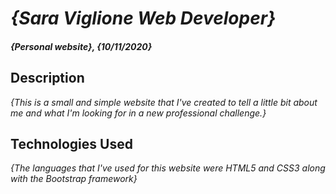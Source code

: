 # _{Sara Viglione Web Developer}_

#### _{Personal website}, {10/11/2020}_

## Description

_{This is a small and simple website that I've created to tell a little bit about me and what I'm looking for in a new professional challenge.}_

## Technologies Used

_{The languages that I've used for this website were HTML5 and CSS3 along with the Bootstrap framework}_
